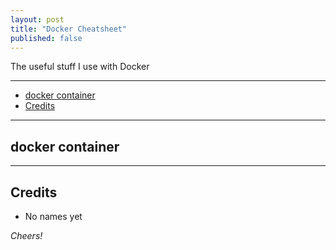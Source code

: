 ```yaml
---
layout: post
title: "Docker Cheatsheet"
published: false
---
```


The useful stuff I use with Docker 

----------------------------------------

+ [docker container](#docker-container)
+ [Credits](#Credits)    

----------------------------------------

## docker container ##

----------------------------------------

## Credits ##

+ No names yet

_Cheers!_
